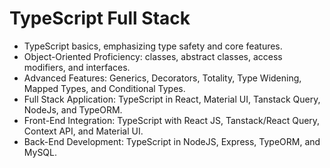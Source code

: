 # TypeScript Full Stack

- TypeScript basics, emphasizing type safety and core features.
- Object-Oriented Proficiency: classes, abstract classes, access modifiers, and interfaces.
- Advanced Features: Generics, Decorators, Totality, Type Widening, Mapped Types, and Conditional Types.
- Full Stack Application: TypeScript in React, Material UI, Tanstack Query, NodeJs, and TypeORM.
- Front-End Integration: TypeScript with React JS, Tanstack/React Query, Context API, and Material UI.
- Back-End Development: TypeScript in NodeJS, Express, TypeORM, and MySQL.
